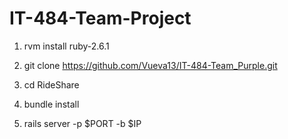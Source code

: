 # IT-484-Team-Project

1. rvm install ruby-2.6.1

2. git clone https://github.com/Vueva13/IT-484-Team_Purple.git

3. cd RideShare

4. bundle install

5. rails server -p $PORT -b $IP
